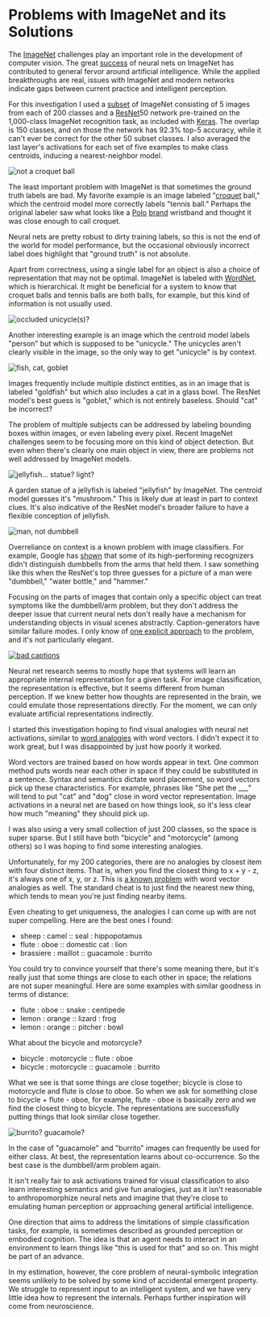 # Problems with ImageNet and its Solutions

The [ImageNet](http://www.image-net.org/) challenges play an important role in the development of computer vision. The great [success](https://papers.nips.cc/paper/4824-imagenet-classification-with-deep-convolutional-neural-networks) of neural nets on ImageNet has contributed to general fervor around artificial intelligence. While the applied breakthroughs are real, issues with ImageNet and modern networks indicate gaps between current practice and intelligent perception.

For this investigation I used a [subset](/20170430-sampling_imagenet/) of ImageNet consisting of 5 images from each of 200 classes and a [ResNet](https://arxiv.org/abs/1512.03385)50 network pre-trained on the 1,000-class ImageNet recognition task, as included with [Keras](https://keras.io/). The overlap is 150 classes, and on those the network has 92.3% top-5 accuracy, while it can't ever be correct for the other 50 subset classes. I also averaged the last layer's activations for each set of five examples to make class centroids, inducing a nearest-neighbor model.

![not a croquet ball](img/n03134739_1193_croquet_ball.jpg)

The least important problem with ImageNet is that sometimes the ground truth labels are bad. My favorite example is an image labeled "[croquet](https://en.wikipedia.org/wiki/Croquet) ball," which the centroid model more correctly labels "tennis ball." Perhaps the original labeler saw what looks like a [Polo](https://en.wikipedia.org/wiki/Polo) [brand](https://en.wikipedia.org/wiki/Ralph_Lauren_Corporation) wristband and thought it was close enough to call croquet.

Neural nets are pretty robust to dirty training labels, so this is not the end of the world for model performance, but the occasional obviously incorrect label does highlight that "ground truth" is not absolute.

Apart from correctness, using a single label for an object is also a choice of representation that may not be optimal. ImageNet is labeled with [WordNet](https://wordnet.princeton.edu/), which is hierarchical. It might be beneficial for a system to know that croquet balls and tennis balls are both balls, for example, but this kind of information is not usually used.

![occluded unicycle(s)?](img/n04509417_4503_unicycle.jpg)

Another interesting example is an image which the centroid model labels "person" but which is supposed to be "unicycle." The unicycles aren't clearly visible in the image, so the only way to get "unicycle" is by context.

![fish, cat, goblet](img/n01443537_4691_goldfish.jpg)

Images frequently include multiple distinct entities, as in an image that is labeled "goldfish" but which also includes a cat in a glass bowl. The ResNet model's best guess is "goblet," which is not entirely baseless. Should "cat" be incorrect?

The problem of multiple subjects can be addressed by labeling bounding boxes within images, or even labeling every pixel. Recent ImageNet challenges seem to be focusing more on this kind of object detection. But even when there's clearly one main object in view, there are problems not well addressed by ImageNet models.

![jellyfish... statue? light?](img/n01910747_13396_jellyfish.jpg)

A garden statue of a jellyfish is labeled "jellyfish" by ImageNet. The centroid model guesses it's "mushroom." This is likely due at least in part to context clues. It's also indicative of the ResNet model's broader failure to have a flexible conception of jellyfish.

![man, not dumbbell](img/n00007846_98724_person.jpg)

Overreliance on context is a known problem with image classifiers. For example, Google has [shown](https://research.googleblog.com/2015/06/inceptionism-going-deeper-into-neural.html) that some of its high-performing recognizers didn't distinguish dumbbells from the arms that held them. I saw something like this when the ResNet's top three guesses for a picture of a man were "dumbbell," "water bottle," and "hammer."

Focusing on the parts of images that contain only a specific object can treat symptoms like the dumbbell/arm problem, but they don't address the deeper issue that current neural nets don't really have a mechanism for understanding objects in visual scenes abstractly. Caption-generators have similar failure modes. I only know of [one explicit approach](https://arxiv.org/abs/1609.05518) to the problem, and it's not particularly elegant.

[![bad captions](img/bad_captions.png)](https://arxiv.org/abs/1604.00289)

Neural net research seems to mostly hope that systems will learn an appropriate internal representation for a given task. For image classification, the representation is effective, but it seems different from human perception. If we knew better how thoughts are represented in the brain, we could emulate those representations directly. For the moment, we can only evaluate artificial representations indirectly.

I started this investigation hoping to find visual analogies with neural net activations, similar to [word analogies](/20170705-word_vectors_and_sat_analogies/) with word vectors. I didn't expect it to work great, but I was disappointed by just how poorly it worked.

Word vectors are trained based on how words appear in text. One common method puts words near each other in space if they could be substituted in a sentence. Syntax and semantics dictate word placement, so word vectors pick up these characteristics. For example, phrases like "She pet the ___" will tend to put "cat" and "dog" close in word vector representation. Image activations in a neural net are based on how things look, so it's less clear how much "meaning" they should pick up.

I was also using a very small collection of just 200 classes, so the space is super sparse. But I still have both "bicycle" and "motorcycle" (among others) so I was hoping to find some interesting analogies.

Unfortunately, for my 200 categories, there are no analogies by closest item with four distinct items. That is, when you find the closest thing to x + y - z, it's always one of x, y, or z. This is [a known problem](http://anthology.aclweb.org/W16-2503) with word vector analogies as well. The standard cheat is to just find the nearest new thing, which tends to mean you're just finding nearby items.

Even cheating to get uniqueness, the analogies I can come up with are not super compelling. Here are the best ones I found:

 * sheep : camel :: seal : hippopotamus
 * flute : oboe :: domestic cat : lion
 * brassiere : maillot :: guacamole : burrito

You could try to convince yourself that there's some meaning there, but it's really just that some things are close to each other in space; the relations are not super meaningful. Here are some examples with similar goodness in terms of distance:

 * flute : oboe :: snake : centipede
 * lemon : orange :: lizard : frog
 * lemon : orange :: pitcher : bowl

What about the bicycle and motorcycle?

 * bicycle : motorcycle :: flute : oboe
 * bicycle : motorcycle :: guacamole : burrito

What we see is that some things are close together; bicycle is close to motorcycle and flute is close to oboe. So when we ask for something close to bicycle + flute - oboe, for example, flute - oboe is basically zero and we find the closest thing to bicycle. The representations are successfully putting things that look similar close together.

![burrito? guacamole?](img/n07880968_4922_burrito.jpg)

In the case of "guacamole" and "burrito" images can frequently be used for either class. At best, the representation learns about co-occurrence. So the best case is the dumbbell/arm problem again.

It isn't really fair to ask activations trained for visual classification to also learn interesting semantics and give fun analogies, just as it isn't reasonable to anthropomorphize neural nets and imagine that they're close to emulating human perception or approaching general artificial intelligence.

One direction that aims to address the limitations of simple classification tasks, for example, is sometimes described as grounded perception or embodied cognition. The idea is that an agent needs to interact in an environment to learn things like "this is used for that" and so on. This might be part of an advance.

In my estimation, however, the core problem of neural-symbolic integration seems unlikely to be solved by some kind of accidental emergent property. We struggle to represent input to an intelligent system, and we have very little idea how to represent the internals. Perhaps further inspiration will come from neuroscience.
